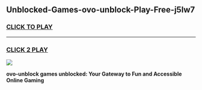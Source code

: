 
## Unblocked-Games-ovo-unblock-Play-Free-j5lw7
<h3>
<a href="https://premium76.site?title=ovo-unblock&ref=18A1">CLICK TO PLAY</a></h3>
<hr>

<h3>
<a href="https://premium76.site?title=ovo-unblock&ref=18A1">CLICK 2 PLAY</a>
  
</h3>

<a href="https://premium76.site?title=ovo-unblock&ref=18A1"><img src="https://clearcache.store/games.png"></a>


**ovo-unblock games unblocked: Your Gateway to Fun and Accessible Online Gaming**
